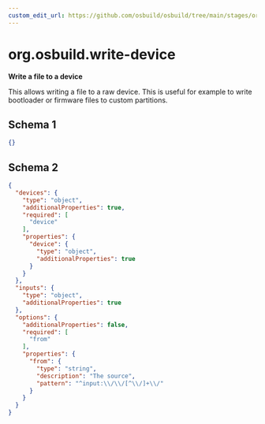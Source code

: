 ```yaml
---
custom_edit_url: https://github.com/osbuild/osbuild/tree/main/stages/org.osbuild.write-device.meta.json
---
```

# org.osbuild.write-device
<!--
[//]: # ( DO NOT MODIFY THIS FILE! )
[//]: # ( This content is generated by `scripts/pull_osbuild_modules.py` )
[//]: # ( Rather change the source of this: https://github.com/osbuild/osbuild/tree/main/stages/org.osbuild.write-device.meta.json )
-->

**Write a file to a device**

This allows writing a file to a raw device. This is useful for example
to write bootloader or firmware files to custom partitions.

## Schema 1

```json
{}
```

## Schema 2

```json
{
  "devices": {
    "type": "object",
    "additionalProperties": true,
    "required": [
      "device"
    ],
    "properties": {
      "device": {
        "type": "object",
        "additionalProperties": true
      }
    }
  },
  "inputs": {
    "type": "object",
    "additionalProperties": true
  },
  "options": {
    "additionalProperties": false,
    "required": [
      "from"
    ],
    "properties": {
      "from": {
        "type": "string",
        "description": "The source",
        "pattern": "^input:\\/\\/[^\\/]+\\/"
      }
    }
  }
}
```
